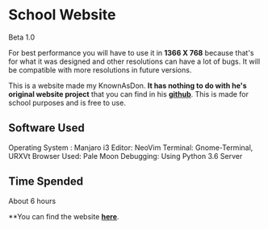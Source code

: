 School Website 
===
Beta 1.0

For best performance you will have to use it in **1366 X 768** because that's for what it was designed and other
resolutions can have a lot of bugs. It will be compatible with more resolutions in future versions.

This is a website made my KnownAsDon. **It has nothing to do with he's original
website project** that you can find in his
**[github](http://github.com/knownasdon)**. This is made for school purposes and
is free to use.



Software Used
---

Operating System : Manjaro i3
Editor: NeoVim
Terminal: Gnome-Terminal, URXVt
Browser Used: Pale Moon
Debugging: Using Python 3.6 Server



Time Spended
---

About 6 hours

**You can find the website **[here](https://knownasdon.github.io/SchoolWebsite)**.
